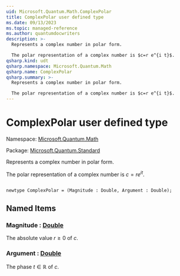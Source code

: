 ```yaml
---
uid: Microsoft.Quantum.Math.ComplexPolar
title: ComplexPolar user defined type
ms.date: 09/13/2023
ms.topic: managed-reference
ms.author: quantumdocwriters
description: >-
  Represents a complex number in polar form.

  The polar representation of a complex number is $c=r e^{i t}$.
qsharp.kind: udt
qsharp.namespace: Microsoft.Quantum.Math
qsharp.name: ComplexPolar
qsharp.summary: >-
  Represents a complex number in polar form.

  The polar representation of a complex number is $c=r e^{i t}$.
---
```


# ComplexPolar user defined type

Namespace: [Microsoft.Quantum.Math](xref:Microsoft.Quantum.Math)

Package: [Microsoft.Quantum.Standard](https://nuget.org/packages/Microsoft.Quantum.Standard)


Represents a complex number in polar form.The polar representation of a complex number is $c=r e^{i t}$.

```qsharp

newtype ComplexPolar = (Magnitude : Double, Argument : Double);
```



## Named Items

### Magnitude : [Double](xref:microsoft.quantum.qsharp.valueliterals#double-literals)

The absolute value $r \ge 0$ of $c$.
### Argument : [Double](xref:microsoft.quantum.qsharp.valueliterals#double-literals)

The phase $t \in \mathbb R$ of $c$.